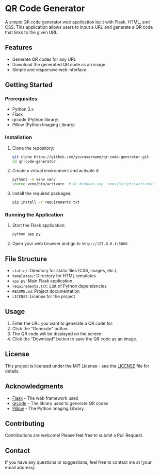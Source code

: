 # QR Code Generator

A simple QR code generator web application built with Flask, HTML, and CSS. This application allows users to input a URL and generate a QR code that links to the given URL.

## Features

- Generate QR codes for any URL
- Download the generated QR code as an image
- Simple and responsive web interface

## Getting Started

### Prerequisites

- Python 3.x
- Flask
- qrcode (Python library)
- Pillow (Python Imaging Library)

### Installation

1. Clone the repository:

    ```bash
    git clone https://github.com/yourusername/qr-code-generator.git
    cd qr-code-generator
    ```

2. Create a virtual environment and activate it:

    ```bash
    python3 -m venv venv
    source venv/bin/activate  # On Windows use `venv\Scripts\activate`
    ```

3. Install the required packages:

    ```bash
    pip install -r requirements.txt
    ```

### Running the Application

1. Start the Flask application:

    ```bash
    python app.py
    ```

2. Open your web browser and go to `http://127.0.0.1:5000`.

## File Structure


- `static/`: Directory for static files (CSS, images, etc.)
- `templates/`: Directory for HTML templates
- `app.py`: Main Flask application
- `requirements.txt`: List of Python dependencies
- `README.md`: Project documentation
- `LICENSE`: License for the project

## Usage

1. Enter the URL you want to generate a QR code for.
2. Click the "Generate" button.
3. The QR code will be displayed on the screen.
4. Click the "Download" button to save the QR code as an image.

## License

This project is licensed under the MIT License - see the [LICENSE](LICENSE) file for details.

## Acknowledgments

- [Flask](https://flask.palletsprojects.com/) - The web framework used
- [qrcode](https://pypi.org/project/qrcode/) - The library used to generate QR codes
- [Pillow](https://pypi.org/project/Pillow/) - The Python Imaging Library

## Contributing

Contributions are welcome! Please feel free to submit a Pull Request.

## Contact

If you have any questions or suggestions, feel free to contact me at [your email address].
